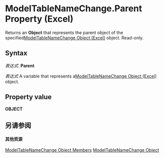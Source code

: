 
# ModelTableNameChange.Parent Property (Excel)

Returns an  **Object** that represents the parent object of the specified[ModelTableNameChange Object (Excel)](f739aed8-aa89-a05d-fa84-8ae2520576fb.md) object. Read-only.


## Syntax

 _表达式_. **Parent**

 _表达式_ A variable that represents a[ModelTableNameChange Object (Excel)](f739aed8-aa89-a05d-fa84-8ae2520576fb.md) object.


## Property value

 **OBJECT**


## 另请参阅


#### 其他资源


[ModelTableNameChange Object Members](http://msdn.microsoft.com/library/7739e58b-9e02-cd98-eef5-d30555abd1e5%28Office.15%29.aspx)
[ModelTableNameChange Object](f739aed8-aa89-a05d-fa84-8ae2520576fb.md)